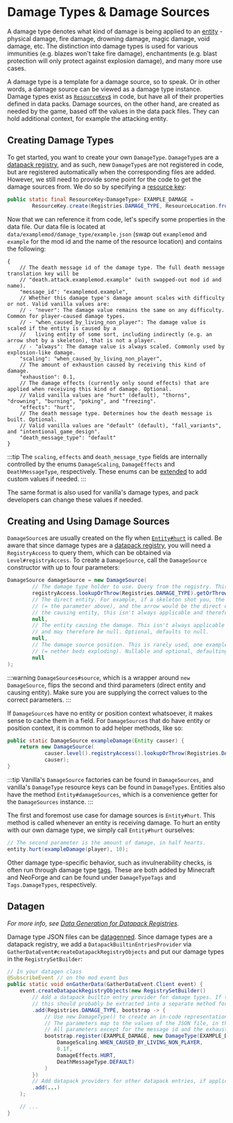 # Damage Types & Damage Sources

A damage type denotes what kind of damage is being applied to an [entity] - physical damage, fire damage, drowning damage, magic damage, void damage, etc. The distinction into damage types is used for various immunities (e.g. blazes won't take fire damage), enchantments (e.g. blast protection will only protect against explosion damage), and many more use cases.

A damage type is a template for a damage source, so to speak. Or in other words, a damage source can be viewed as a damage type instance. Damage types exist as [`ResourceKey`s][rk] in code, but have all of their properties defined in data packs. Damage sources, on the other hand, are created as needed by the game, based off the values in the data pack files. They can hold additional context, for example the attacking entity.

## Creating Damage Types

To get started, you want to create your own `DamageType`. `DamageType`s are a [datapack registry][dr], and as such, new `DamageType`s are not registered in code, but are registered automatically when the corresponding files are added. However, we still need to provide some point for the code to get the damage sources from. We do so by specifying a [resource key][rk]:

```java
public static final ResourceKey<DamageType> EXAMPLE_DAMAGE =
        ResourceKey.create(Registries.DAMAGE_TYPE, ResourceLocation.fromNamespaceAndPath(ExampleMod.MOD_ID, "example"));
```

Now that we can reference it from code, let's specify some properties in the data file. Our data file is located at `data/examplemod/damage_type/example.json` (swap out `examplemod` and `example` for the mod id and the name of the resource location) and contains the following:

```json5
{
    // The death message id of the damage type. The full death message translation key will be
    // "death.attack.examplemod.example" (with swapped-out mod id and name).
    "message_id": "examplemod.example",
    // Whether this damage type's damage amount scales with difficulty or not. Valid vanilla values are:
    // - "never": The damage value remains the same on any difficulty. Common for player-caused damage types.
    // - "when_caused_by_living_non_player": The damage value is scaled if the entity is caused by a
    //   living entity of some sort, including indirectly (e.g. an arrow shot by a skeleton), that is not a player.
    // - "always": The damage value is always scaled. Commonly used by explosion-like damage.
    "scaling": "when_caused_by_living_non_player",
    // The amount of exhaustion caused by receiving this kind of damage.
    "exhaustion": 0.1,
    // The damage effects (currently only sound effects) that are applied when receiving this kind of damage. Optional.
    // Valid vanilla values are "hurt" (default), "thorns", "drowning", "burning", "poking", and "freezing".
    "effects": "hurt",
    // The death message type. Determines how the death message is built. Optional.
    // Valid vanilla values are "default" (default), "fall_variants", and "intentional_game_design".
    "death_message_type": "default"
}
```

:::tip
The `scaling`, `effects` and `death_message_type` fields are internally controlled by the enums `DamageScaling`, `DamageEffects` and `DeathMessageType`, respectively. These enums can be [extended][extenum] to add custom values if needed.
:::

The same format is also used for vanilla's damage types, and pack developers can change these values if needed.
 
## Creating and Using Damage Sources

`DamageSource`s are usually created on the fly when [`Entity#hurt`][entityhurt] is called. Be aware that since damage types are a [datapack registry][dr], you will need a `RegistryAccess` to query them, which can be obtained via `Level#registryAccess`. To create a `DamageSource`, call the `DamageSource` constructor with up to four parameters:

```java
DamageSource damageSource = new DamageSource(
        // The damage type holder to use. Query from the registry. This is the only required parameter.
        registryAccess.lookupOrThrow(Registries.DAMAGE_TYPE).getOrThrow(EXAMPLE_DAMAGE),
        // The direct entity. For example, if a skeleton shot you, the skeleton would be the causing entity
        // (= the parameter above), and the arrow would be the direct entity (= this parameter). Similar to
        // the causing entity, this isn't always applicable and therefore nullable. Optional, defaults to null.
        null,
        // The entity causing the damage. This isn't always applicable (e.g. when falling out of the world)
        // and may therefore be null. Optional, defaults to null.
        null,
        // The damage source position. This is rarely used, one example would be intentional game design
        // (= nether beds exploding). Nullable and optional, defaulting to null.
        null
);
```

:::warning
`DamageSources#source`, which is a wrapper around `new DamageSource`, flips the second and third parameters (direct entity and causing entity). Make sure you are supplying the correct values to the correct parameters.
:::

If `DamageSource`s have no entity or position context whatsoever, it makes sense to cache them in a field. For `DamageSource`s that do have entity or position context, it is common to add helper methods, like so:

```java
public static DamageSource exampleDamage(Entity causer) {
    return new DamageSource(
            causer.level().registryAccess().lookupOrThrow(Registries.DAMAGE_TYPE).getOrThrow(EXAMPLE_DAMAGE),
            causer);
}
```

:::tip
Vanilla's `DamageSource` factories can be found in `DamageSources`, and vanilla's `DamageType` resource keys can be found in `DamageTypes`. Entities also have the method `Entity#damageSources`, which is a convenience getter for the `DamageSources` instance.
:::

The first and foremost use case for damage sources is `Entity#hurt`. This method is called whenever an entity is receiving damage. To hurt an entity with our own damage type, we simply call `Entity#hurt` ourselves:

```java
// The second parameter is the amount of damage, in half hearts.
entity.hurt(exampleDamage(player), 10);
```

Other damage type-specific behavior, such as invulnerability checks, is often run through damage type [tags]. These are both added by Minecraft and NeoForge and can be found under `DamageTypeTags` and `Tags.DamageTypes`, respectively.

## Datagen

_For more info, see [Data Generation for Datapack Registries][drdatagen]._

Damage type JSON files can be [datagenned][datagen]. Since damage types are a datapack registry, we add a `DatapackBuiltinEntriesProvider` via `GatherDataEvent#createDatapackRegistryObjects` and put our damage types in the `RegistrySetBuilder`:

```java
// In your datagen class
@SubscribeEvent // on the mod event bus
public static void onGatherData(GatherDataEvent.Client event) {
    event.createDatapackRegistryObjects(new RegistrySetBuilder()
        // Add a datapack builtin entry provider for damage types. If this lambda becomes longer,
        // this should probably be extracted into a separate method for the sake of readability.
        .add(Registries.DAMAGE_TYPE, bootstrap -> {
            // Use new DamageType() to create an in-code representation of a damage type.
            // The parameters map to the values of the JSON file, in the order seen above.
            // All parameters except for the message id and the exhaustion value are optional.
            bootstrap.register(EXAMPLE_DAMAGE, new DamageType(EXAMPLE_DAMAGE.location(),
                DamageScaling.WHEN_CAUSED_BY_LIVING_NON_PLAYER,
                0.1f,
                DamageEffects.HURT,
                DeathMessageType.DEFAULT)
            )
        })
        // Add datapack providers for other datapack entries, if applicable.
        .add(...)
    );

    // ...
}
```

[datagen]: ../index.md#data-generation
[dr]: ../../concepts/registries.md#datapack-registries
[drdatagen]: ../../concepts/registries.md#data-generation-for-datapack-registries
[entity]: ../../entities/index.md
[entityhurt]: ../../entities/index.md#damaging-entities
[extenum]: ../../advanced/extensibleenums.md
[rk]: ../../misc/resourcelocation.md#resourcekeys
[tags]: tags.md
